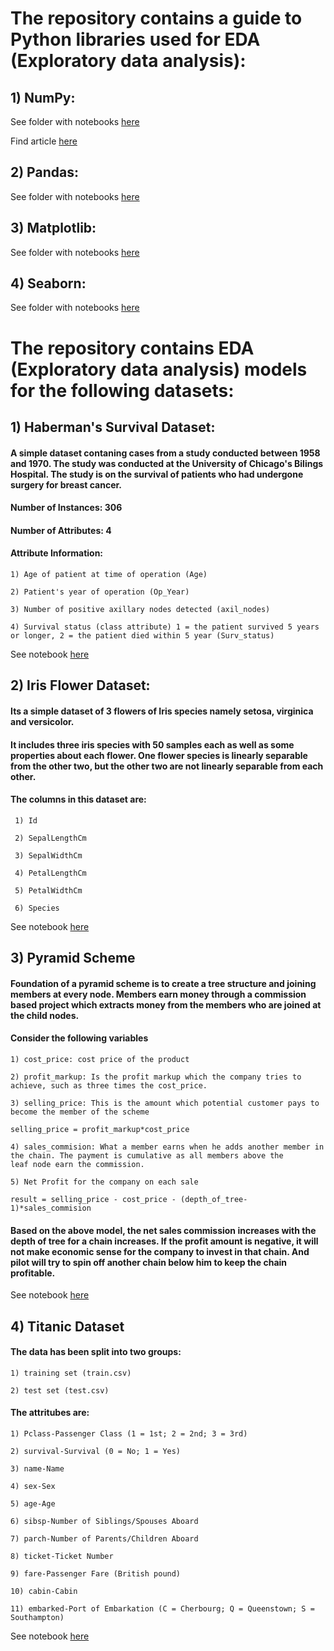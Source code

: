 # The repository contains a guide to Python libraries used for EDA (Exploratory data analysis):

## 1) NumPy:
See folder with notebooks [here](https://github.com/jayashree8/Machine_learning_EDA/tree/master/Guide/NumPy)

Find article [here](https://jayashree8.medium.com/a-complete-guide-on-numpy-for-data-science-c54f47dfef8d)

## 2) Pandas:
See folder with notebooks [here](https://github.com/jayashree8/Machine_learning_EDA/tree/master/Guide/Pandas)

## 3) Matplotlib:
See folder with notebooks [here](https://github.com/jayashree8/Machine_learning_EDA/blob/master/Guide/Matplotlib)

## 4) Seaborn:
See folder with notebooks [here](https://github.com/jayashree8/Machine_learning_EDA/tree/master/Guide/Seaborn)


# The repository contains EDA (Exploratory data analysis) models for the following datasets:

## 1) Haberman's Survival Dataset:

#### A simple dataset contaning cases from a study conducted between 1958 and 1970. The study was conducted at the University of Chicago's Bilings Hospital. The study is on the survival of patients who had undergone surgery for breast cancer. 

#### Number of Instances: 306
#### Number of Attributes: 4

#### Attribute Information:

    1) Age of patient at time of operation (Age)
    
    2) Patient's year of operation (Op_Year)
    
    3) Number of positive axillary nodes detected (axil_nodes)
    
    4) Survival status (class attribute) 1 = the patient survived 5 years or longer, 2 = the patient died within 5 year (Surv_status)

See notebook [here](https://github.com/jayashree8/Machine_learning_EDA/blob/master/Haberman%20EDA/haberman-EDA.ipynb)    


## 2) Iris Flower Dataset:

#### Its a simple dataset of 3 flowers of Iris species namely setosa, virginica and versicolor.

#### It includes three iris species with 50 samples each as well as some properties about each flower. One flower species is linearly separable from the other two, but the other two are not linearly separable from each other.

#### The columns in this dataset are:

     1) Id
      
     2) SepalLengthCm
      
     3) SepalWidthCm
      
     4) PetalLengthCm
      
     5) PetalWidthCm
      
     6) Species
      
See notebook [here](https://github.com/jayashree8/Machine_learning_EDA/blob/master/Iris%20EDA/Iris_EDA.ipynb)       

## 3) Pyramid Scheme

#### Foundation of a pyramid scheme is to create a tree structure and joining members at every node. Members earn money through a commission based project which extracts money from the members who are joined at the child nodes.

#### Consider the following variables

    1) cost_price: cost price of the product

    2) profit_markup: Is the profit markup which the company tries to achieve, such as three times the cost_price. 

    3) selling_price: This is the amount which potential customer pays to become the member of the scheme 

    selling_price = profit_markup*cost_price

    4) sales_commision: What a member earns when he adds another member in the chain. The payment is cumulative as all members above the         leaf node earn the commission.

    5) Net Profit for the company on each sale

    result = selling_price - cost_price - (depth_of_tree-1)*sales_commision

#### Based on the above model, the net sales commission increases with the depth of tree for a chain increases. If the profit amount is           negative, it will not make economic sense for the company to invest in that chain. And pilot will try to spin off another chain below him to keep the chain profitable.

See notebook [here](https://github.com/jayashree8/Machine_learning_EDA/blob/master/Pyramid%20scheme%20EDA/Pyramid%20Scheme.ipynb)

## 4) Titanic Dataset

#### The data has been split into two groups:

    1) training set (train.csv)
    
    2) test set (test.csv)
    
#### The attritubes are:

    1) Pclass-Passenger Class (1 = 1st; 2 = 2nd; 3 = 3rd)

    2) survival-Survival (0 = No; 1 = Yes)

    3) name-Name

    4) sex-Sex

    5) age-Age

    6) sibsp-Number of Siblings/Spouses Aboard

    7) parch-Number of Parents/Children Aboard

    8) ticket-Ticket Number

    9) fare-Passenger Fare (British pound)

    10) cabin-Cabin

    11) embarked-Port of Embarkation (C = Cherbourg; Q = Queenstown; S = Southampton)
    
See notebook [here](https://github.com/jayashree8/Machine_learning_EDA/blob/master/Titanic%20EDA/Titanic.ipynb)
